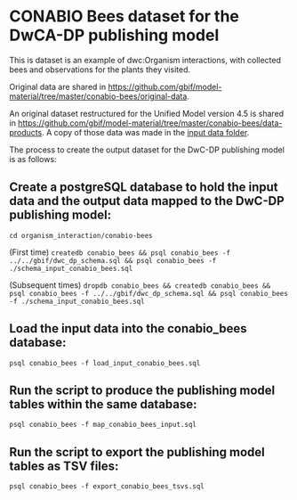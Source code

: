 # CONABIO Bees dataset for the DwCA-DP publishing model

This is dataset is an example of dwc:Organism interactions, with collected bees and observations for the plants they visited.

Original data are shared in https://github.com/gbif/model-material/tree/master/conabio-bees/original-data.

An original dataset restructured for the Unified Model version 4.5 is shared in https://github.com/gbif/model-material/tree/master/conabio-bees/data-products. A copy of those data was made in the [input data folder](../input_data).

The process to create the output dataset for the DwC-DP publishing model is as follows:

## Create a postgreSQL database to hold the input data and the output data mapped to the DwC-DP publishing model:
```cd organism_interaction/conabio-bees```

(First time) ```createdb conabio_bees && psql conabio_bees -f ../../gbif/dwc_dp_schema.sql && psql conabio_bees -f ./schema_input_conabio_bees.sql```

(Subsequent times) ```dropdb conabio_bees && createdb conabio_bees && psql conabio_bees -f ../../gbif/dwc_dp_schema.sql && psql conabio_bees -f ./schema_input_conabio_bees.sql```

## Load the input data into the conabio_bees database:
```psql conabio_bees -f load_input_conabio_bees.sql```

## Run the script to produce the publishing model tables within the same database:
```psql conabio_bees -f map_conabio_bees_input.sql```

## Run the script to export the publishing model tables as TSV files:
```psql conabio_bees -f export_conabio_bees_tsvs.sql```

